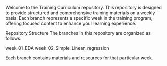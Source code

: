 Welcome to the Training Curriculum repository. 
This repository is designed to provide structured and comprehensive training materials on a weekly basis. Each branch represents a specific week in the training program, offering focused content to enhance your learning experience.

Repository Structure
The branches in this repository are organized as follows:

week_01_EDA
week_02_Simple_Linear_regression





Each branch contains materials and resources for that particular week.
